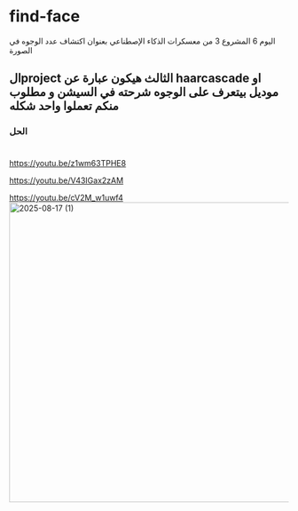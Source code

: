 # find-face
اليوم 6 المشروع 3 من معسكرات الذكاء الإصطناعي بعنوان اكتشاف عدد الوجوه في الصورة
## الproject الثالث هيكون عبارة عن haarcascade او موديل بيتعرف على الوجوه شرحته في السيشن و مطلوب منكم تعملوا واحد شكله
### الحل
#
https://youtu.be/z1wm63TPHE8

https://youtu.be/V43IGax2zAM

https://youtu.be/cV2M_w1uwf4
<img width="960" height="540" alt="2025-08-17 (1)" src="https://github.com/user-attachments/assets/0e5f15f5-8023-4770-bf96-306b9295f403" />
